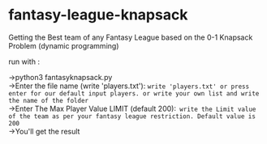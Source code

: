 # fantasy-league-knapsack
Getting the Best team of any Fantasy League based on the 0-1 Knapsack Problem (dynamic programming)

run with :

->python3 fantasyknapsack.py<br>
->Enter the file name (write 'players.txt'): ```write 'players.txt' or press enter for our default input players. or write your own list and write the name of the folder```<br>
->Enter The Max Player Value LIMIT (default 200):``` write the Limit value of the team as per your fantasy league restriction. Default value is 200```<br>
->You'll get the result

